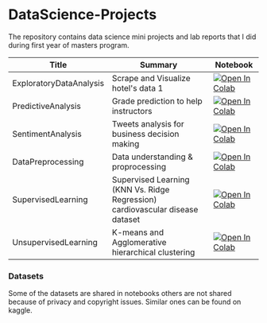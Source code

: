 # DataScience-Projects
The repository contains data science mini projects and lab reports that I did during first year of masters program.

| Title      | Summary    | Notebook   |
|------------|------------|------------|
| ExploratoryDataAnalysis  | Scrape and Visualize hotel's data 1 | [![Open In Colab](https://colab.research.google.com/assets/colab-badge.svg)](https://colab.research.google.com/drive/1Y77itNks4hg7daoKGsq0EdhDFY2lr3Xi?usp=sharing) |
| PredictiveAnalysis  | Grade prediction to help instructors | [![Open In Colab](https://colab.research.google.com/assets/colab-badge.svg)](https://colab.research.google.com/drive/1cOGm9yShwhfJrWmbHeziViVaPE4y22uy?usp=sharing) |
| SentimentAnalysis  | Tweets analysis for business decision making | [![Open In Colab](https://colab.research.google.com/assets/colab-badge.svg)](https://colab.research.google.com/drive/1GTV0RVQvMxMTgUxpNH0nuB_fu-pAWr_t?usp=sharing) |
| DataPreprocessing  | Data understanding & proprocessing | [![Open In Colab](https://colab.research.google.com/assets/colab-badge.svg)](https://colab.research.google.com/drive/1OA1ZsTJf1EUMvvdWsADyC2x6p2exaTHz?usp=sharing) |
| SupervisedLearning  | Supervised Learning (KNN Vs. Ridge Regression) cardiovascular disease dataset | [![Open In Colab](https://colab.research.google.com/assets/colab-badge.svg)](https://colab.research.google.com/drive/1P1O2UVVCjlqdSIPSKR-grh21KWa2X-Iq?usp=sharing) |
| UnsupervisedLearning  | K-means and Agglomerative hierarchical clustering | [![Open In Colab](https://colab.research.google.com/assets/colab-badge.svg)](https://colab.research.google.com/drive/1p1MPCtIuBxWTPjOdoWf14-njnWnZdEZ8?usp=sharing) |

### Datasets
Some of the datasets are shared in notebooks others are not shared because of privacy and copyright issues. Similar ones can be found on kaggle.